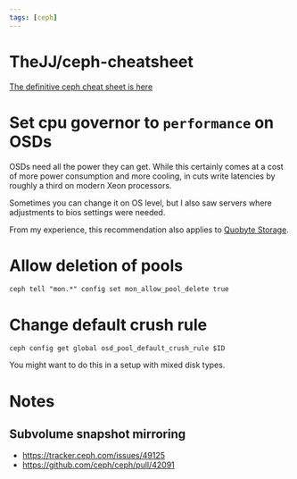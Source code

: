 ```yaml
---
tags: [ceph]
---
```

# TheJJ/ceph-cheatsheet

[The definitive ceph cheat sheet is here](https://github.com/TheJJ/ceph-cheatsheet)

# Set cpu governor to `performance` on OSDs

OSDs need all the power they can get.
While this certainly comes at a cost of more power consumption and more cooling, in cuts write latencies by roughly a third on modern Xeon processors.

Sometimes you can change it on OS level, but I also saw servers where adjustments to bios settings were needed.

From my experience, this recommendation also applies to [Quobyte Storage](https://www.quobyte.com/).

# Allow deletion of pools

```
ceph tell "mon.*" config set mon_allow_pool_delete true
```

# Change default crush rule

```
ceph config get global osd_pool_default_crush_rule $ID
```

You might want to do this in a setup with mixed disk types.

# Notes

## Subvolume snapshot mirroring

* https://tracker.ceph.com/issues/49125
* https://github.com/ceph/ceph/pull/42091
